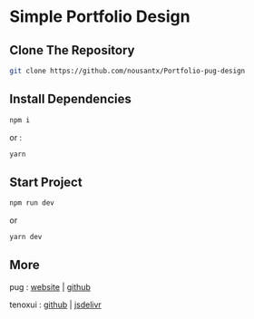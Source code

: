 # Simple Portfolio Design

## Clone The Repository

```sh
git clone https://github.com/nousantx/Portfolio-pug-design
```

## Install Dependencies

```sh
npm i
```

or :

```sh
yarn
```

## Start Project

```sh
npm run dev
```

or

```sh
yarn dev
```

## More

pug : [website](https://pugjs.org/api/getting-started.html) | [github](https://github.com/pugjs/pug)

tenoxui : [github](https://github.com/nousantx/tenoxui) | [jsdelivr](https://jsdelivr.com/package/npm/tenoxui)
